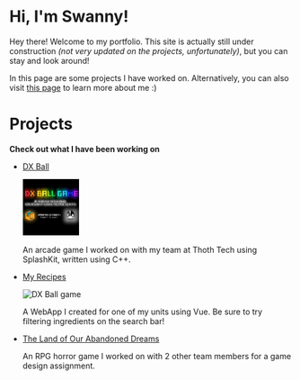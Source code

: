 # Hi, I'm Swanny!

Hey there! Welcome to my portfolio. This site is actually still under construction *(not very updated on the projects, unfortunately)*, but you can stay and look around!

In this page are some projects I have worked on. Alternatively, you can also visit [this page](./AboutMe.html) to learn more about me :)

# Projects

**Check out what I have been working on**
- [DX Ball](Projects/dxball.html)

  <img src="img/projects-dxball.png" alt="DX Ball game" width="100"/>

  An arcade game I worked on with my team at Thoth Tech using SplashKit, written using C++. 

- [My Recipes](Projects/myrecipes.html)

  <img src="img/projects-sit120.png" alt="DX Ball game" width="100"/>

  A WebApp I created for one of my units using Vue. Be sure to try filtering ingredients on the search bar!

- [The Land of Our Abandoned Dreams](Projects/sit254.html)

  An RPG horror game I worked on with 2 other team members for a game design assignment.